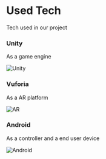 # Used Tech

Tech used in our project

### Unity

As a game engine

![Unity](https://media.giphy.com/media/JjcwmMCb2Jtjq/giphy.gif)

### Vuforia

As a AR platform

![AR](https://media.giphy.com/media/26DMUyqFP2MYBu800/giphy.gif)

### Android

As a controller and a end user device

![Android](https://camo.githubusercontent.com/dfd31987b15bf1358de28aaa60a20f2e28362fc1/68747470733a2f2f6d656469612e67697068792e636f6d2f6d656469612f336f6868776673776552614b735a6f3137572f67697068792e676966)

